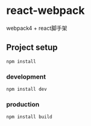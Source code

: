 # react-webpack
webpack4 + react脚手架

## Project setup
```
npm install
```
### development
```
npm install dev
```
### production
```
npm install build
```